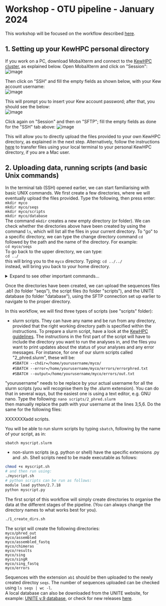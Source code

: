 # Workshop - OTU pipeline - January 2024
This workshop will be focused on the workflow described [here](https://github.com/Ralpina/fungalOTUpipeline).

## 1. Setting up your KewHPC personal directory
   If you work on a PC, download MobaXterm and connect to the [KewHPC cluster](https://rbg-kew-bioinformatics-utils.readthedocs.io/en/latest/KewHPC/Overview/), as explained below. 
   Open MobaXterm and click on "Session":  
   ![image](https://github.com/Ralpina/Workshop-OTU-pipeline/assets/48416466/5a473963-f66b-45cc-8ea1-b7f5b0f66ab4)  
   
   Then click on "SSH" and fill the empty fields as shown below, with your Kew account username:  
   ![image](https://github.com/Ralpina/Workshop-OTU-pipeline/assets/48416466/a0eb7233-d02d-457e-9c3c-cc9aee469e5d)  
   
   This will prompt you to insert your Kew account password; after that, you should see the below:  
   ![image](https://github.com/Ralpina/Workshop-OTU-pipeline/assets/48416466/bc3b4d86-bf49-444f-bdc1-7b7dc4082f81)

   Click again on "Session" and then on "SFTP"; fill the empty fields as done for the "SSH" tab above:
   ![image](https://github.com/Ralpina/Workshop-OTU-pipeline/assets/48416466/6eee9547-90b9-4e95-b6f0-56004a19db31)  

   This will allow you to directly upload the files provided to your own KewHPC directory, as explained in the next step. Alternatively, follow the instructions [here](https://rbg-kew-bioinformatics-utils.readthedocs.io/en/latest/KewHPC/Transfer_data_via_sftp/#from-macos-linux) to transfer files using your local terminal to your personal KewHPC directory, if you are a Mac user.  

## 2. Uploading data, running scripts (and basic Unix commands)
   In the terminal tab (SSH) opened earlier, we can start familiarising with basic UNIX commands. We first create a few directories, where we will eventually upload the files provided. Type the following, then press enter:  
   ```mkdir myco```  
   ```mkdir myco/seqs```  
   ```mkdir myco/scripts```  
   ```mkdir myco/database```  
   The command ```mkdir``` creates a new empty directory (or folder). We can check whether the directories above have been created by using the command ```ls```, which will list all the files in your current directory. To "go" to a specific directory, we can type the change directory command ```cd``` followed by the path and the name of the directory. For example:  
   ```cd myco/seqs```  
   To go back to the upper directory, we can type:  
   ```cd ../```  
   this will bring you to the ```myco``` directory. Typing:
   ```cd ../../```  
   instead, will bring you back to your home directory.

   <details>
   <summary> Expand to see other important commands... </summary>  
   
   ```cp``` to copy a file, or ```cp -r``` to copy a non-empty folder   
   ```cat``` to print the content of a file  
   ```more``` to print the content of a file while scrolling  
   ```pwd``` if you are not sure where you are and you want to see your current working directory  
   
   </details>

   Once the directories have been created, we can upload the sequences files .ab1 (to folder "seqs"), the script files (to folder "scripts"), and the UNITE database (to folder "database"), using the SFTP connection set up earlier to navigate to the proper directory.  
   
   
   In this workflow, we will find three types of scripts (see "scripts" folder):  
   - slurm scripts. They can have any name and be run from any directory, provided that the right working directory path is specified within the instructions. To prepare a slurm script, have a look at the [KewHPC guidelines](https://rbg-kew-bioinformatics-utils.readthedocs.io/en/latest/software/slurm/). The instructions in the first part of the script will have to include the directory you want to run the analyses in, and the files you want to print updates about the status of your analyses and any error messages. For instance, for one of our slurm scripts called "2_phred.slurm", these will be:  
   ```#SBATCH --chdir=/home/yourusername/myco/```    
   ```#SBATCH --error=/home/yourusername/myco/errors/errorphred.txt```    
   ```#SBATCH --output=/home/yourusername/myco/errors/out.txt```  

"yourusername" needs to be replace by your actual username for all the slurm scripts (you will recognise them by the .slurm extension). You can do that in several ways, but the easiest one is using a text editor, e.g. GNU nano. Type the following:
 ```nano scripts/2_phred.slurm```        
then manually replace the path with your username at the lines 3,5,6. Do the same for the following files:

XXXXXXXadd scripts.

  You will be able to run slurm scripts by typing ```sbatch```, following by the name of your script, as in:
   
   ```sh
   sbatch myscript.slurm
   ```
 
- non-slurm scripts (e.g. python or shell) have the specific extensions .py and .sh. Shell scripts need to be made executable as follows:  
```sh 
chmod +x myscript.sh
# and then run using:
./myscript.sh
# python scripts can be run as follows:
module load python/2.7.18
python myscript.py
```

The first script of this workflow will simply create directories to organise the data at the different stages of the pipeline. (You can always change the directory names to what works best for you).
```sh
./1_create_dirs.sh

```
The script will create the following directories:  
`myco/phred_out`  
`myco/assembled`  
`myco/assembled_fastq`  
`myco/chimeras`  
`myco/results`  
`myco/sing`  
`myco/singR`  
`myco/sing_fastq`  
`myco/errors`

Sequences with the extension `ab1` should be then uploaded to the newly created directoy `seqs`. The number of sequences uploaded can be checked using `ls seqs | wc -l`.  
A local database can also be downloaded from the UNITE website, for example: [UNITE v.9 database](https://doi.plutof.ut.ee/doi/10.15156/BIO/2938068), or check for new releases [here](https://unite.ut.ee/repository.php).  
  
    
   
   
   

   



